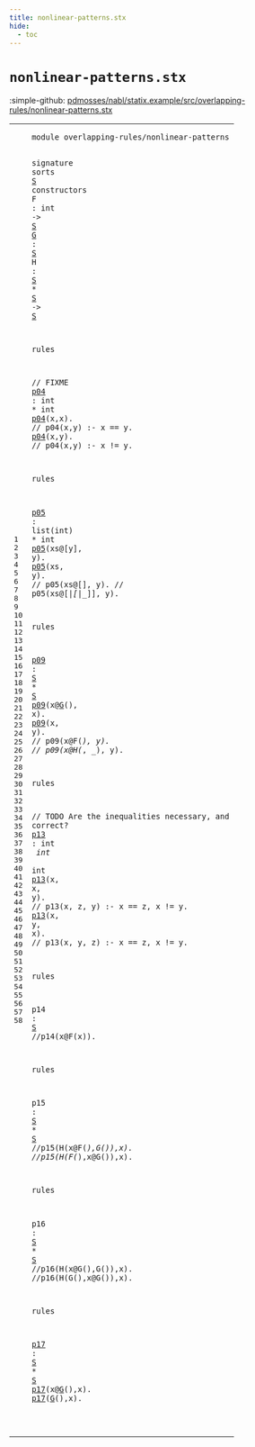 ```yaml
---
title: nonlinear-patterns.stx
hide:
  - toc
---
```


# `nonlinear-patterns.stx`

:simple-github: [pdmosses/nabl/statix.example/src/overlapping-rules/nonlinear-patterns.stx]

[pdmosses/nabl/statix.example/src/overlapping-rules/nonlinear-patterns.stx]: https://github.com/pdmosses/nabl/blob/master/statix.example/src/overlapping-rules/nonlinear-patterns.stx "The source file on GitHub"

<div class="stx"><table class="highlighttable"><tbody><tr><td class="linenos"><div class="linenodiv"><pre><span></span>1
2
3
4
5
6
7
8
9
10
11
12
13
14
15
16
17
18
19
20
21
22
23
24
25
26
27
28
29
30
31
32
33
34
35
36
37
38
39
40
41
42
43
44
45
46
47
48
49
50
51
52
53
54
55
56
57
58
</pre></div></td>
<td class="code"><pre><code><span class="keyword">module</span> <span id="overlapping-rules/nonlinear-patterns_7_43" title="Not referenced locally, nor via imports"><span class="token sort_ModuleID">overlapping-rules/nonlinear-patterns</span></span>

<span class="keyword">signature</span>
  <span class="keyword">sorts</span> <span class="cons_SortDecl"><a href="#S_93_94" id="S_63_64" title="Referenced at line 5, 6, 7, 7, 7, 25, 25, 39, 44, 44, 50, 50, 56, 56"><span class="token sort_ModuleID">S</span></a></span> <span class="keyword">constructors</span>
    <span id="F_82_83" title="Not referenced locally, nor via imports"><span class="token sort_ModuleID">F</span></span> <span class="operator">:</span> <span class="cons_IntSort">int</span> <span class="operator">-&gt;</span> <span class="cons_SimpleSort"><a href="#S_63_64" id="S_93_94" title="Defined at line 4"><span class="token sort_ModuleID">S</span></a></span>
    <a href="#G_384_385" id="G_99_100" title="Referenced at line 26, 57, 58"><span class="token sort_ModuleID">G</span></a> <span class="operator">:</span> <span class="cons_SimpleSort"><a href="#S_63_64" id="S_103_104" title="Defined at line 4"><span class="token sort_ModuleID">S</span></a></span>
    <span id="H_109_110" title="Not referenced locally, nor via imports"><span class="token sort_ModuleID">H</span></span> <span class="operator">:</span> <span class="cons_SimpleSort"><a href="#S_63_64" id="S_113_114" title="Defined at line 4"><span class="token sort_ModuleID">S</span></a></span> <span class="operator">*</span> <span class="cons_SimpleSort"><a href="#S_63_64" id="S_117_118" title="Defined at line 4"><span class="token sort_ModuleID">S</span></a></span> <span class="operator">-&gt;</span> <span class="cons_SimpleSort"><a href="#S_63_64" id="S_122_123" title="Defined at line 4"><span class="token sort_ModuleID">S</span></a></span>

<span class="keyword">rules</span>

  <span class="layout">// FIXME</span>
  <a href="#p04_163_166" id="p04_145_148" title="Referenced at line 13, 14"><span class="token sort_ModuleID">p04</span></a> <span class="operator">:</span> <span class="cons_IntSort">int</span> <span class="operator">*</span> <span class="cons_IntSort">int</span>
  <a href="#p04_145_148" id="p04_163_166" title="Defined at line 12"><span class="token sort_ModuleID">p04</span></a><span class="operator">(</span><span class="cons_Var">x</span><span class="operator">,</span><span class="cons_Var"><span id="x_169_170" title="Not referenced locally, nor via imports"><span class="token sort_ModuleID">x</span></span></span><span class="operator">).</span> <span class="layout">// p04(x,y) :- x == y.</span>
  <a href="#p04_145_148" id="p04_198_201" title="Defined at line 12"><span class="token sort_ModuleID">p04</span></a><span class="operator">(</span><span class="cons_Var"><span id="x_202_203" title="Not referenced locally, nor via imports"><span class="token sort_ModuleID">x</span></span></span><span class="operator">,</span><span class="cons_Var"><span id="y_204_205" title="Not referenced locally, nor via imports"><span class="token sort_ModuleID">y</span></span></span><span class="operator">).</span> <span class="layout">// p04(x,y) :- x != y.</span>

<span class="keyword">rules</span>  

  <a href="#p05_267_270" id="p05_243_246" title="Referenced at line 19, 20"><span class="token sort_ModuleID">p05</span></a> <span class="operator">:</span> <span class="keyword">list</span><span class="operator">(</span><span class="cons_IntSort">int</span><span class="operator">)</span> <span class="operator">*</span> <span class="cons_IntSort">int</span>
  <a href="#p05_243_246" id="p05_267_270" title="Defined at line 18"><span class="token sort_ModuleID">p05</span></a><span class="operator">(</span><span class="cons_Var"><span id="xs_271_273" title="Not referenced locally, nor via imports"><span class="token sort_ModuleID">xs</span></span></span><span class="operator">@[</span><span class="cons_Var">y</span><span class="operator">],</span> <span class="cons_Var"><span id="y_279_280" title="Not referenced locally, nor via imports"><span class="token sort_ModuleID">y</span></span></span><span class="operator">).</span>
  <a href="#p05_243_246" id="p05_285_288" title="Defined at line 18"><span class="token sort_ModuleID">p05</span></a><span class="operator">(</span><span class="cons_Var"><span id="xs_289_291" title="Not referenced locally, nor via imports"><span class="token sort_ModuleID">xs</span></span></span><span class="operator">,</span> <span class="cons_Var"><span id="y_293_294" title="Not referenced locally, nor via imports"><span class="token sort_ModuleID">y</span></span></span><span class="operator">).</span> <span class="layout">// p05(xs@[], y).</span>
              <span class="layout">// p05(xs@[_|[_|_]], y).</span>

<span class="keyword">rules</span>

  <a href="#p09_378_381" id="p09_364_367" title="Referenced at line 26, 27"><span class="token sort_ModuleID">p09</span></a> <span class="operator">:</span> <span class="cons_SimpleSort"><a href="#S_63_64" id="S_370_371" title="Defined at line 4"><span class="token sort_ModuleID">S</span></a></span> <span class="operator">*</span> <span class="cons_SimpleSort"><a href="#S_63_64" id="S_374_375" title="Defined at line 4"><span class="token sort_ModuleID">S</span></a></span>
  <a href="#p09_364_367" id="p09_378_381" title="Defined at line 25"><span class="token sort_ModuleID">p09</span></a><span class="operator">(</span><span class="cons_Var"><span id="x_382_383" title="Not referenced locally, nor via imports"><span class="token sort_ModuleID">x</span></span></span><span class="operator">@</span><a href="#G_99_100" id="G_384_385" title="Defined at line 6"><span class="token sort_ModuleID">G</span></a><span class="operator">(),</span> <span class="cons_Var">x</span><span class="operator">).</span>
  <a href="#p09_364_367" id="p09_395_398" title="Defined at line 25"><span class="token sort_ModuleID">p09</span></a><span class="operator">(</span><span class="cons_Var"><span id="x_399_400" title="Not referenced locally, nor via imports"><span class="token sort_ModuleID">x</span></span></span><span class="operator">,</span> <span class="cons_Var"><span id="y_402_403" title="Not referenced locally, nor via imports"><span class="token sort_ModuleID">y</span></span></span><span class="operator">).</span> <span class="layout">// p09(x@F(_), y).</span>
             <span class="layout">// p09(x@H(_, _), y).</span>

<span class="keyword">rules</span>

  <span class="layout">// TODO Are the inequalities necessary, and correct?</span>
  <a href="#p13_549_552" id="p13_525_528" title="Referenced at line 34, 35"><span class="token sort_ModuleID">p13</span></a> <span class="operator">:</span> <span class="cons_IntSort">int</span> <span class="operator">*</span> <span class="cons_IntSort">int</span> <span class="operator">*</span> <span class="cons_IntSort">int</span>
  <a href="#p13_525_528" id="p13_549_552" title="Defined at line 33"><span class="token sort_ModuleID">p13</span></a><span class="operator">(</span><span class="cons_Var"><span id="x_553_554" title="Not referenced locally, nor via imports"><span class="token sort_ModuleID">x</span></span></span><span class="operator">,</span> <span class="cons_Var">x</span><span class="operator">,</span> <span class="cons_Var"><span id="y_559_560" title="Not referenced locally, nor via imports"><span class="token sort_ModuleID">y</span></span></span><span class="operator">).</span> <span class="layout">// p13(x, z, y) :- x == z, x != y.</span>
  <a href="#p13_525_528" id="p13_600_603" title="Defined at line 33"><span class="token sort_ModuleID">p13</span></a><span class="operator">(</span><span class="cons_Var"><span id="x_604_605" title="Not referenced locally, nor via imports"><span class="token sort_ModuleID">x</span></span></span><span class="operator">,</span> <span class="cons_Var"><span id="y_607_608" title="Not referenced locally, nor via imports"><span class="token sort_ModuleID">y</span></span></span><span class="operator">,</span> <span class="cons_Var">x</span><span class="operator">).</span> <span class="layout">// p13(x, y, z) :- x == z, x != y.</span>

<span class="keyword">rules</span>

  <span id="p14_659_662" title="Not referenced locally, nor via imports"><span class="token sort_ModuleID">p14</span></span> <span class="operator">:</span> <span class="cons_SimpleSort"><a href="#S_63_64" id="S_665_666" title="Defined at line 4"><span class="token sort_ModuleID">S</span></a></span>
<span class="layout">//p14(x@F(x)).</span>

<span class="keyword">rules</span>

  <span id="p15_692_695" title="Not referenced locally, nor via imports"><span class="token sort_ModuleID">p15</span></span> <span class="operator">:</span> <span class="cons_SimpleSort"><a href="#S_63_64" id="S_698_699" title="Defined at line 4"><span class="token sort_ModuleID">S</span></a></span> <span class="operator">*</span> <span class="cons_SimpleSort"><a href="#S_63_64" id="S_702_703" title="Defined at line 4"><span class="token sort_ModuleID">S</span></a></span>
<span class="layout">//p15(H(x@F(_),G()),x).</span>
<span class="layout">//p15(H(F(_),x@G()),x).</span>

<span class="keyword">rules</span>

  <span id="p16_762_765" title="Not referenced locally, nor via imports"><span class="token sort_ModuleID">p16</span></span> <span class="operator">:</span> <span class="cons_SimpleSort"><a href="#S_63_64" id="S_768_769" title="Defined at line 4"><span class="token sort_ModuleID">S</span></a></span> <span class="operator">*</span> <span class="cons_SimpleSort"><a href="#S_63_64" id="S_772_773" title="Defined at line 4"><span class="token sort_ModuleID">S</span></a></span>
<span class="layout">//p16(H(x@G(),G()),x).</span>
<span class="layout">//p16(H(G(),x@G()),x).</span>

<span class="keyword">rules</span>

  <a href="#p17_844_847" id="p17_830_833" title="Referenced at line 57, 58"><span class="token sort_ModuleID">p17</span></a> <span class="operator">:</span> <span class="cons_SimpleSort"><a href="#S_63_64" id="S_836_837" title="Defined at line 4"><span class="token sort_ModuleID">S</span></a></span> <span class="operator">*</span> <span class="cons_SimpleSort"><a href="#S_63_64" id="S_840_841" title="Defined at line 4"><span class="token sort_ModuleID">S</span></a></span>
  <a href="#p17_830_833" id="p17_844_847" title="Defined at line 56"><span class="token sort_ModuleID">p17</span></a><span class="operator">(</span><span class="cons_Var">x</span><span class="operator">@</span><a href="#G_99_100" id="G_850_851" title="Defined at line 6"><span class="token sort_ModuleID">G</span></a><span class="operator">(),</span><span class="cons_Var"><span id="x_854_855" title="Not referenced locally, nor via imports"><span class="token sort_ModuleID">x</span></span></span><span class="operator">).</span>
  <a href="#p17_830_833" id="p17_860_863" title="Defined at line 56"><span class="token sort_ModuleID">p17</span></a><span class="operator">(</span><a href="#G_99_100" id="G_864_865" title="Defined at line 6"><span class="token sort_ModuleID">G</span></a><span class="operator">(),</span><span class="cons_Var"><span id="x_868_869" title="Not referenced locally, nor via imports"><span class="token sort_ModuleID">x</span></span></span><span class="operator">).</span>

</code></pre></td></tr></tbody></table></div>